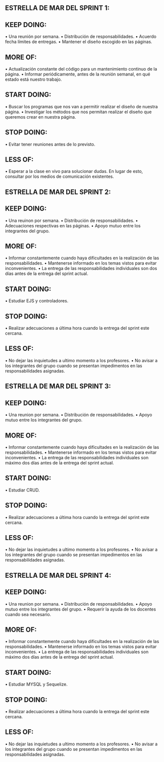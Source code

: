 ## ESTRELLA DE MAR DEL SPRINT 1:

## KEEP DOING:
•	Una reunión por semana.
•	Distribución de responsabilidades.
•	Acuerdo fecha límites de entregas.
•	Mantener el diseño escogido en las páginas.

## MORE OF:
•	Actualización constante del código para un mantenimiento continuo de la página.
•	Informar periódicamente, antes de la reunión semanal, en qué estado está nuestro trabajo.

## START DOING:
•	Buscar los programas que nos van a permitir realizar el diseño de nuestra página.
•	Investigar los métodos que nos permitan realizar el diseño que queremos crear en nuestra página.

## STOP DOING:
• Evitar tener reuniones antes de lo previsto.

## LESS OF:
•	Esperar a la clase en vivo para solucionar dudas. En lugar de esto, consultar por los medios de comunicación existentes.


## ESTRELLA DE MAR DEL SPRINT 2:

## KEEP DOING:
• Una reuinon por semana.
• Distribución de responsabilidades.
• Adecuaciones respectivas en las páginas.
• Apoyo mutuo entre los integrantes del grupo.

## MORE OF:
• Informar constantemente cuando haya dificultades en la realización de las responsabilidades.
• Mantenerse informado en los temas vistos para evitar inconvenientes.
• La entrega de las responsabilidades individuales son dos días antes de la entrega del sprint actual.
## START DOING:
• Estudiar EJS y controladores.

## STOP DOING:
• Realizar adecuaciones a última hora cuando la entrega del sprint este cercana. 

## LESS OF:
• No dejar las inquietudes a ultimo momento a los profesores.
• No avisar a los integrantes del grupo cuando se presentan impedimentos en las responsabilidades asignadas.

## ESTRELLA DE MAR DEL SPRINT 3:

## KEEP DOING:
• Una reunion por semana.
• Distribución de responsabilidades.
• Apoyo mutuo entre los integrantes del grupo.

## MORE OF:
• Informar constantemente cuando haya dificultades en la realización de las responsabilidades.
• Mantenerse informado en los temas vistos para evitar inconvenientes.
• La entrega de las responsabilidades individuales son máximo dos días antes de la entrega del sprint actual.

## START DOING:
• Estudiar CRUD.

## STOP DOING:
• Realizar adecuaciones a última hora cuando la entrega del sprint este cercana. 

## LESS OF:
• No dejar las inquietudes a ultimo momento a los profesores.
• No avisar a los integrantes del grupo cuando se presentan impedimentos en las responsabilidades asignadas.

## ESTRELLA DE MAR DEL SPRINT 4:

## KEEP DOING:
• Una reunion por semana.
• Distribución de responsabilidades.
• Apoyo mutuo entre los integrantes del grupo.
• Requerir la ayuda de los docentes cuando sea necesario.

## MORE OF:
• Informar constantemente cuando haya dificultades en la realización de las responsabilidades.
• Mantenerse informado en los temas vistos para evitar inconvenientes.
• La entrega de las responsabilidades individuales son máximo dos días antes de la entrega del sprint actual.

## START DOING:
• Estudiar MYSQL y Sequelize.

## STOP DOING:
• Realizar adecuaciones a última hora cuando la entrega del sprint este cercana. 

## LESS OF:
• No dejar las inquietudes a ultimo momento a los profesores.
• No avisar a los integrantes del grupo cuando se presentan impedimentos en las responsabilidades asignadas.